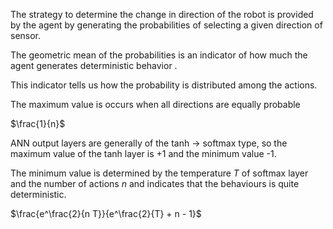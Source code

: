 The strategy to determine the change in direction of the robot is provided by the agent by generating the probabilities of selecting a given direction of sensor.

The geometric mean of the probabilities is an indicator of how much the agent generates deterministic behavior .

This indicator tells us how the probability is distributed among the actions.

The maximum value is occurs when all directions are equally probable

$\frac{1}{n}$

ANN output layers are generally of the tanh -> softmax type, so the maximum value of the tanh layer is +1 and the minimum value -1.

The minimum value is determined by the temperature $T$ of softmax layer and the number of actions $n$ and indicates that the behaviours is quite deterministic.

$\frac{e^\frac{2}{n  T}}{e^\frac{2}{T} + n - 1}$

